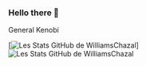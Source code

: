 ### Hello there 👋
  General Kenobi 
  
  [![Les Stats GitHub de WilliamsChazal](https://github-readme-stats.vercel.app/api?username=WilliamsChazal)]
  ![Les Stats GitHub de WilliamsChazal](https://github-readme-stats.vercel.app/api?username=WilliamsChazal&count_private=true)


<!--
**WilliamsChazal/WilliamsChazal** is a ✨ _special_ ✨ repository because its `README.md` (this file) appears on your GitHub profile.

Here are some ideas to get you started:

- 🔭 I’m currently working on ...
- 🌱 I’m currently learning ...
- 👯 I’m looking to collaborate on ...
- 🤔 I’m looking for help with ...
- 💬 Ask me about ...
- 📫 How to reach me: ...
- 😄 Pronouns: ...
- ⚡ Fun fact: ...
-->
